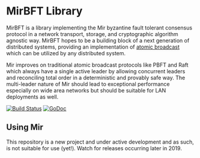 # MirBFT Library

MirBFT is a library implementing the Mir byzantine fault tolerant consensus protocol in a network transport, storage, and cryptographic algorithm agnostic way.  MirBFT hopes to be a building block of a next generation of distributed systems, providing an implementation of [atomic broadcast](https://en.wikipedia.org/wiki/Atomic_broadcast) which can be utilized by any distributed system.

Mir improves on traditional atomic broadcast protocols like PBFT and Raft which always have a single active leader by allowing concurrent leaders and reconciling total order in a deterministic and provably safe way.  The multi-leader nature of Mir should lead to exceptional performance especially on wide area networks but should be suitable for LAN deployments as well.

[![Build Status](https://travis-ci.org/IBM/mirbft.svg?branch=master)](https://travis-ci.org/IBM/mirbft)
[![GoDoc](https://godoc.org/github.com/IBM/mirbft?status.svg)](https://godoc.org/github.com/IBM/mirbft)

## Using Mir
 
This repository is a new project and under active development and as such, is not suitable for use (yet!). Watch for releases occurring later in 2019.
